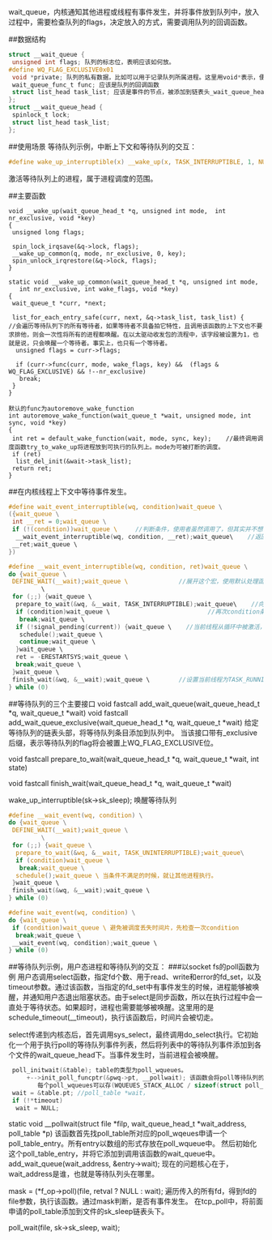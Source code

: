 wait_queue，内核通知其他进程或线程有事件发生，并将事件放到队列中，放入过程中，需要检查队列的flags，决定放入的方式，需要调用队列的回调函数。

##数据结构
```c
struct __wait_queue {
 unsigned int flags; 队列的标志位，表明应该如何放。
#define WQ_FLAG_EXCLUSIVE0x01
 void *private; 队列的私有数据，比如可以用于记录队列所属进程。这里用void*表示，便于扩展。
 wait_queue_func_t func; 应该是队列的回调函数
 struct list_head task_list; 应该是事件的节点，被添加到链表头_wait_queue_head中。
};
struct __wait_queue_head {
 spinlock_t lock;
 struct list_head task_list;
};
```

##使用场景
等待队列示例，中断上下文和等待队列的交互：
```c
#define wake_up_interruptible(x) __wake_up(x, TASK_INTERRUPTIBLE, 1, NULL)
```
激活等待队列上的进程，属于进程调度的范围。

##主要函数
```
void __wake_up(wait_queue_head_t *q, unsigned int mode,  int nr_exclusive, void *key)
{
 unsigned long flags;

 spin_lock_irqsave(&q->lock, flags);
 __wake_up_common(q, mode, nr_exclusive, 0, key);
 spin_unlock_irqrestore(&q->lock, flags);
}

static void __wake_up_common(wait_queue_head_t *q, unsigned int mode,
   int nr_exclusive, int wake_flags, void *key)
{
 wait_queue_t *curr, *next;

 list_for_each_entry_safe(curr, next, &q->task_list, task_list) {    //会遍历等待队列下的所有等待者，如果等待者不具备拍它特性，且调用该函数的上下文也不要求排他，则会一次性将所有的进程都唤醒。在以太驱动收发包的流程中，该字段被设置为1，也就是说，只会唤醒一个等待者。事实上，也只有一个等待者。
  unsigned flags = curr->flags;

  if (curr->func(curr, mode, wake_flags, key) &&  (flags & WQ_FLAG_EXCLUSIVE) && !--nr_exclusive)
   break;
 }
}

默认的func为autoremove_wake_function
int autoremove_wake_function(wait_queue_t *wait, unsigned mode, int sync, void *key)
{
 int ret = default_wake_function(wait, mode, sync, key);    //最终调用调度函数try_to_wake_up将进程放到可执行的队列上。mode为可被打断的调度。
 if (ret)
  list_del_init(&wait->task_list);
 return ret;
}
```

##在内核线程上下文中等待事件发生。
```c
#define wait_event_interruptible(wq, condition)wait_queue \
({wait_queue \
 int __ret = 0;wait_queue \
 if (!(condition))wait_queue \     //判断条件，使用者虽然调用了，但其实并不想等待。比如以太驱动收包流程。
  __wait_event_interruptible(wq, condition, __ret);wait_queue\    //返回值在这里没有用上。
 __ret;wait_queue \
})

#define __wait_event_interruptible(wq, condition, ret)wait_queue \
do {wait_queue \
 DEFINE_WAIT(__wait);wait_queue \              //展开这个宏，使用默认处理函数autoremove_wake_function创建一个等待队列的实例。
         \
 for (;;) {wait_queue \
  prepare_to_wait(&wq, &__wait, TASK_INTERRUPTIBLE);wait_queue\    //向等待队列头部中添加刚创建的_wait，flag为~WQ_FLAG_EXCLUSIVE，并设置当前线程状态为TASK_INTERRUPTIBLE
  if (condition)wait_queue \                           //再次condition条件。因为这个宏不只有一个地方调用。
   break;wait_queue \
  if (!signal_pending(current)) {wait_queue \    //当前线程从循环中被激活，但是却没有待处理的信号，则调用schdule()放弃执行权，继续等待。
   schedule();wait_queue \
   continue;wait_queue \
  }wait_queue \
  ret = -ERESTARTSYS;wait_queue \
  break;wait_queue \
 }wait_queue \
 finish_wait(&wq, &__wait);wait_queue \        //设置当前线程为TASK_RUNNING，并将临时申请的等待队列的实例从队列中删除。为防止被中断打断，需要使用spin_lock_irqsave。
} while (0)
```

##等待队列的三个主要接口
void fastcall add_wait_queue(wait_queue_head_t *q, wait_queue_t *wait)
void fastcall add_wait_queue_exclusive(wait_queue_head_t *q, wait_queue_t *wait)
给定等待队列的链表头部，将等待队列条目添加到队列中。
当该接口带有_exclusive后缀，表示等待队列的flag将会被置上WQ_FLAG_EXCLUSIVE位。

void fastcall prepare_to_wait(wait_queue_head_t *q, wait_queue_t *wait, int state)

void fastcall finish_wait(wait_queue_head_t *q, wait_queue_t *wait)

wake_up_interruptible(sk->sk_sleep);
唤醒等待队列

```c
#define __wait_event(wq, condition) \
do {wait_queue \
 DEFINE_WAIT(__wait);wait_queue \
         \
 for (;;) {wait_queue \
  prepare_to_wait(&wq, &__wait, TASK_UNINTERRUPTIBLE);wait_queue\
  if (condition)wait_queue \
   break;wait_queue \
  schedule();wait_queue \ 当条件不满足的时候，就让其他进程执行。
 }wait_queue \
 finish_wait(&wq, &__wait);wait_queue \
} while (0)

#define wait_event(wq, condition) \
do {wait_queue \
 if (condition)wait_queue \ 避免被调度丢失时间片，先检查一次condition
  break;wait_queue \
 __wait_event(wq, condition);wait_queue \
} while (0)
```

##等待队列示例，用户态进程和等待队列的交互：
###以socket fs的poll函数为例
用户态调用select函数，指定fd个数、用于read、write和error的fd_set，以及timeout参数。通过该函数，当指定的fd_set中有事件发生的时候，进程能够被唤醒，并通知用户态退出阻塞状态。由于select是同步函数，所以在执行过程中会一直处于等待状态。如果超时，进程也需要能够被唤醒。这里用的是schedule\_timeout(\_\_timeout)，执行该函数后，时间片会被切走。

select传递到内核态后，首先调用sys_select，最终调用do_select执行。它初始化一个用于执行poll的等待队列事件列表，然后将列表中的等待队列事件添加到各个文件的wait_queue_head下。当事件发生时，当前进程会被唤醒。
```c
 poll_initwait(&table); table的类型为poll_wqueues。
     +-->init_poll_funcptr(&pwq->pt, __pollwait); 该函数会将poll等待队列的poll_table初始化为_poll_wait。
        每个poll_wqueues可以存(WQUEUES_STACK_ALLOC / sizeof(struct poll_table_entry))个poll_table。
 wait = &table.pt; //poll_table *wait，
 if (!*timeout)
  wait = NULL;
```

static void __pollwait(struct file *filp, wait_queue_head_t *wait_address, poll_table *p)
该函数首先找poll_table所对应的poll_wqeues申请一个poll_table_entry。所有entry以数组的形式存放在poll_wqueue中。
然后初始化这个poll_table_entry，并将它添加到调用该函数的wait_queue中。add_wait_queue(wait_address, &entry->wait); 现在的问题核心在于，wait_address是谁，也就是等待队列头在哪里。

mask = (*f_op->poll)(file, retval ? NULL : wait); 遍历传入的所有fd，得到fd的file参数，执行该函数。通过mask判断，是否有事件发生。
在tcp_poll中，将前面申请的poll_table添加到文件的sk_sleep链表头下。

poll_wait(file, sk->sk_sleep, wait);






